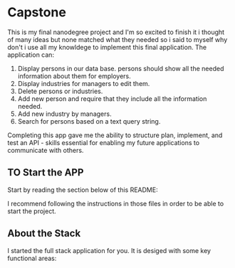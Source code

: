 # Capstone

This is my final nanodegree project and I'm so excited to finish it i thought of many ideas but none matched what they needed so i said to myself why don't i use all my knowldege to implement this final application. The application can:

1) Display persons in our data base. persons should show all the needed information about them for employers.
2) Display industries for managers to edit them.
3) Delete persons or industries.
4) Add new person and require that they include all the information needed.
5) Add new industry by managers.
6) Search for persons based on a text query string.

Completing this app gave me the ability to structure plan, implement, and test an API - skills essential for enabling my future applications to communicate with others.

## TO Start the APP

Start by reading the section below of this README:

I recommend following the instructions in those files in order to be able to start the project.

## About the Stack

I started the full stack application for you. It is desiged with some key functional areas:
